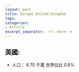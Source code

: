 ```yaml
---
layout: post
title: Europe_United_Kingdom
tags: 
categories:
- Article
excerpt_separator:  <!--more-->
---
```

## 英國:
- 人口： 6.70 千萬 世界佔比 0.8%